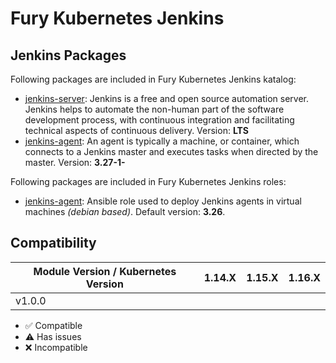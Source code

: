 # Fury Kubernetes Jenkins

## Jenkins Packages

Following packages are included in Fury Kubernetes Jenkins katalog:

- [jenkins-server](katalog/jenkins-server): Jenkins is a free and
open source automation server. Jenkins helps to automate the
non-human part of the software development process, with continuous
integration and facilitating technical aspects of continuous delivery. Version: **LTS**
- [jenkins-agent](katalog/jenkins-agent): An agent is typically a machine,
or container, which connects to a Jenkins master and executes tasks
when directed by the master. Version: **3.27-1-**

Following packages are included in Fury Kubernetes Jenkins roles:

- [jenkins-agent](roles/jenkins-agent): Ansible role used to deploy Jenkins agents
in virtual machines *(debian based)*. Default version: **3.26**.


## Compatibility

| Module Version / Kubernetes Version | 1.14.X             | 1.15.X             | 1.16.X             |
|-------------------------------------|:------------------:|:------------------:|:------------------:|
| v1.0.0                              |                    |                    |                    |

- :white_check_mark: Compatible
- :warning: Has issues
- :x: Incompatible

